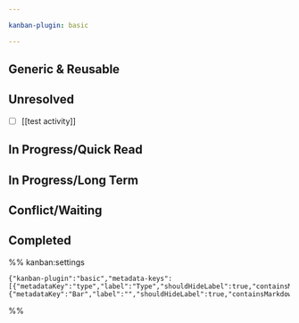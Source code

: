 ```yaml
---

kanban-plugin: basic

---
```


## Generic & Reusable



## Unresolved
- [ ] [[test activity]]



## In Progress/Quick Read



## In Progress/Long Term



## Conflict/Waiting



## Completed





%% kanban:settings
```
{"kanban-plugin":"basic","metadata-keys":[{"metadataKey":"type","label":"Type","shouldHideLabel":true,"containsMarkdown":true},{"metadataKey":"Bar","label":"","shouldHideLabel":true,"containsMarkdown":true}]}
```
%%